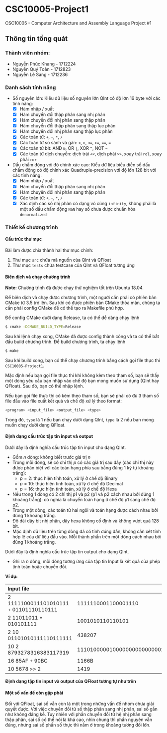 # CSC10005-Project1

CSC10005 - Computer Architecture and Assembly Language Project #1

## Thông tin tổng quát

### Thành viên nhóm:

- Nguyễn Phúc Khang - 1712224
- Nguyễn Quý Toàn - 1712823
- Nguyễn Lê Sang - 1712236

### Danh sách tính năng

- Số nguyên lớn:
    Kiểu dữ liệu số nguyên lớn QInt có độ lớn 16 byte với các tính năng:
    - [x] Hàm nhập / xuất
    - [x] Hàm chuyển đổi thập phân sang nhị phân
    - [x] Hàm chuyển đổi nhị phân sang thập phân
    - [x] Hàm chuyển đổi thập phân sang thập lục phân
    - [x] Hàm chuyển đổi nhị phân sang thập lục phân
    - [x] Các toán tử: `+`, `-`, `*`, `/`
    - [x] Các toán tử so sánh và gán: `<`, `>`, `<=`, `>=`, `==`, `=`
    - [x] Các toán tử bit: AND `&`, OR `|`, XOR `^`, NOT `~`
    - [x] Các toán tử dịch chuyển: dịch trái `<<`, dịch phải `>>`, xoay trái `rol`, xoay phải `ror`
- Dấu chấm động với độ chính xác cao:
    Kiểu dữ liệu biểu diễn số dấu chấm động có độ chính xác Quadruple-precision với độ lớn 128 bit với các tính năng:
    - [x] Hàm nhập / xuất
    - [x] Hàm chuyển đổi thập phân sang nhị phân
    - [x] Hàm chuyển đổi nhi phân sang thập phân
    - [x] Các toán tử: `+`, `-`, `*`, `/`
    - [x] Xác định các số nhị phân có dạng vô cùng `infinity`, không phải là một số dấu chấm động `NaN` hay số chưa được chuẩn hóa `denormalized`

### Thiết kế chương trình

#### Cấu trúc thư mục

Bài làm được chia thành hai thư mục chính:
1. Thư mục `src` chứa mã nguồn của QInt và QFloat
2. Thư mục `tests` chứa testcase của QInt và QFloat tương ứng

#### Biên dịch và chạy chương trình

**Note:** Chương trình đã được chạy thử nghiệm tốt trên Ubuntu 18.04.

Để biên dịch và chạy được chương trình, một người cần phải có phiên bản CMake từ 3.5 trở lên. Sau khi có được phiên bản CMake thỏa mãn, chúng ta cần phải config CMake để có thể tạo ra Makefile phù hợp.

Để config CMake dưới dạng Release, ta có thể dễ dàng chạy lệnh

```sh
$ cmake -DCMAKE_BUILD_TYPE=Release
```

Sau khi lệnh chạy xong, CMake đã được config thành công và ta có thể bắt đầu build chương trình. Để build chương trình, ta chạy lệnh

```sh
$ make
```

Sau khi build xong, bạn có thể chạy chương trình bằng cách gọi file thực thi `CSC10005-Project1`.

Mặc định nếu bạn gọi file thực thi khi không kèm theo tham số, bạn sẽ thấy một dòng yêu cầu bạn nhập vào chế độ bạn mong muốn sử dụng (QInt hay QFloat). Sau đó, bạn có thể nhập lệnh.

Nếu bạn gọi file thực thi có kèm theo tham số, bạn sẽ phải có đủ 3 tham số file đầu vào file xuất kết quả và chế độ xử lý theo format:

```sh
<program> <input_file> <output_file> <type>
```

Trong đó, `type` là 1 nếu bạn chạy dưới dạng QInt, `type` là 2 nếu bạn mong muốn chạy dưới dạng QFloat.

#### Định dạng cấu trúc tập tin input và output

Dưới đây là định nghĩa cấu trúc tập tin input cho dạng QInt.

- Gồm $n$ dòng: không biết trước giá trị $n$
- Trong mỗi dòng, sẽ có chỉ thị $p$ có các giá trị sau đây (các chỉ thị này được phân biệt với các toán hạng phía sau bằng đúng 1 ký tự khoảng trắng):
    - $p = 2$: thực hiện tính toán, xử lý ở chế độ Binary
    - $p = 10$: thực hiện tính toán, xử lý ở chế độ Decimal
    - $p = 16$: thực hiện tính toán, xử lý ở chế độ Hexa
- Nếu trong 1 dòng có 2 chỉ thị p1 và p2 (p1 và p2 cách nhau bởi đúng 1 khoảng trắng): có nghĩa là chuyển toán hạng ở chế độ p1 sang chế độ p2.
- Trong một dòng, các toán tử hai ngôi và toán hạng được cách nhau bởi đúng 1 khoảng trắng.
- Độ dài dãy bit nhị phân, dãy hexa không cố định và không vượt quá $128$ bit.
- Mặc định dữ liệu trên từng dòng đã có tính đúng đắn, không cần xét tính hợp lệ của dữ liệu đầu vào. Mỗi thành phần trên một dòng cách nhau bởi đúng 1 khoảng trắng.

Dưới đây là định nghĩa cấu trúc tập tin output cho dạng QInt.

- Ghi ra $n$ dòng, mỗi dòng tương ứng của tập tin Input là kết quả của phép tính toán hoặc chuyển đổi.

**Ví dụ:**

| Input file                             | Output file                                                  |
| :------------------------------------- | ------------------------------------------------------------ |
| 2 1111100011101010111 + 01101110110111 | 1111110001100001110                                          |
| 2 11011011 * 010101111                 | 1001010110110101                                             |
| 2 10 01101010111110111111              | 438207                                                       |
| 10 2 8793278316383117319               | 11101000001000000000000000101000111011001010010010000000000111 |
| 16 85AF + 90BC                         | 1166B                                                        |
| 10 5678 >> 2                           | 1419                                                         |

**Định dạng tập tin input và output của QFloat tương tự như trên**

#### Một số vấn đề còn gặp phải

Đối với QFloat, sai số vẫn còn là một trong những vấn đề nhóm chưa giải quyết được. Với việc chuyển đổi từ số thập phân sang nhị phân, sai số gần như không đáng kể. Tuy nhiên với phần chuyển đổi từ hệ nhị phân sang thập phân, sai số có thể nói là khá cao, nhìn chung thì phần nguyên vẫn đúng, nhưng sai số phần số thực thì nằm ở trong khoảng tương đối lớn.
